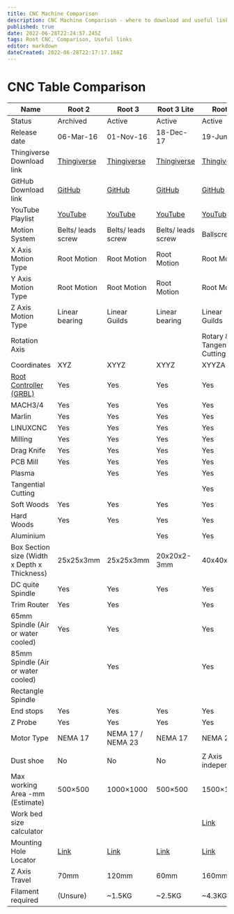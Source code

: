 ```yaml
---
title: CNC Machine Comparison
description: CNC Machine Comparison - where to download and useful links
published: true
date: 2022-06-28T22:24:57.245Z
tags: Root CNC, Comparison, Useful links
editor: markdown
dateCreated: 2022-06-28T22:17:17.168Z
---
```

# CNC Table Comparison
|                     Name                     |       Root 2       |       Root 3       |    Root 3 Lite     |           Root 4            |            Root 4 Lite            |
|----------------------------------------------|--------------------|--------------------|--------------------|-----------------------------|-----------------------------------|
| Status                                       | Archived           | Active             | Active             | Active                      | Active                            |
| Release date                                 | 06-Mar-16          | 01-Nov-16          | 18-Dec-17          | 19-Jun-20                   | 28-Apr-21                         |
| Thingiverse Download link                    | [Thingiverse](https://www.thingiverse.com/thing:1001437)        | [Thingiverse](https://www.thingiverse.com/thing:1750276)        | [Thingiverse](https://www.thingiverse.com/thing:2719388)        | [Thingiverse](https://www.thingiverse.com/thing:4592545)                 | Thingiverse                       |
| GitHub Download link                         | [GitHub](https://github.com/RootCNC/Root-2-CNC)             | [GitHub](https://github.com/RootCNC/Root-3-CNC)             | [GitHub](https://github.com/RootCNC/Root-3-Lite-CNC)             | [GitHub](https://github.com/RootCNC/Root-4-CNC)                      | [GitHub](https://github.com/RootCNC/Root_4_Lite)                            |
| YouTube Playlist                             | [YouTube](https://youtube.com/playlist?list=PL5hghy18PulU0-F_gzihovUwgWx6q6PMu)            | [YouTube](https://youtube.com/playlist?list=PL5hghy18PulWahNTYJ5U9uzd7b4gYzUDA)            | [YouTube](https://youtube.com/playlist?list=PL5hghy18PulWPo6cQd6N7WnEv9tpS6zwJ)            | [YouTube](https://youtube.com/playlist?list=PL5hghy18PulVg32wy-1MEhWfZ8jwUhdpq)                     | [YouTube](https://youtube.com/playlist?list=PL5hghy18PulX9MyN64B8OuvGNHgI-aDYn)                           |
| Motion System                                | Belts/ leads screw | Belts/ leads screw | Belts/ leads screw | Ballscrew                   | Ballscrew                         |
| X Axis Motion Type                           | Root Motion        | Root Motion        | Root Motion        | Root Motion                 | Root Motion                       |
| Y Axis Motion Type                           | Root Motion        | Root Motion        | Root Motion        | Root Motion                 | Root Motion                       |
| Z Axis Motion Type                           | Linear bearing     | Linear Guilds      | Linear bearing     | Linear Guilds               | Linear Guilds                     |
| Rotation Axis                                |                    |                    |                    | Rotary & Tangential Cutting | Rotary & Tangential Cutting       |
| Coordinates                                  | XYZ                | XYYZ               | XYYZ               | XYYZA                       | XYYZ                              |
| [Root Controller (GRBL)](https://github.com/RootCNC/Root-Controller-ISO)                       | Yes                | Yes                | Yes                | Yes                         | Yes                               |
| MACH3/4                                      | Yes                | Yes                | Yes                | Yes                         | Yes                               |
| Marlin                                       | Yes                | Yes                | Yes                | Yes                         | Yes                               |
| LINUXCNC                                     | Yes                | Yes                | Yes                | Yes                         | Yes                               |
| Milling                                      | Yes                | Yes                | Yes                | Yes                         | Yes                               |
| Drag Knife                                   | Yes                | Yes                | Yes                | Yes                         | Yes                               |
| PCB Mill                                     | Yes                | Yes                | Yes                | Yes                         | Yes                               |
| Plasma                                       |                    | Yes                | Yes                | Yes                         | Yes                               |
| Tangential Cutting                           |                    |                    |                    | Yes                         | Yes                               |
| Soft Woods                                   | Yes                | Yes                | Yes                | Yes                         | Yes                               |
| Hard Woods                                   | Yes                | Yes                | Yes                | Yes                         | Yes                               |
| Aluminium                                    |                    |                    | Yes                | Yes                         | Yes                               |
| Box Section size (Width x Depth x Thickness) | 25x25x3mm          | 25x25x3mm          | 20x20x2-3mm        | 40x40x4mm                   | 20x20x2-3mm                       |
| DC quite Spindle                             | Yes                | Yes                | Yes                | Yes                         |                                   |
| Trim Router                                  | Yes                | Yes                |                    | Yes                         |                                   |
| 65mm Spindle (Air or water cooled)           | Yes                | Yes                |                    | Yes                         | Yes                               |
| 85mm Spindle (Air or water cooled)           |                    | Yes                |                    | Yes                         |                                   |
| Rectangle Spindle                            |                    |                    |                    |                             |                                   |
| End stops                                    | Yes                | Yes                | Yes                | Yes                         | Yes                               |
| Z Probe                                      | Yes                | Yes                | Yes                | Yes                         | Yes                               |
| Motor Type                                   | NEMA 17            | NEMA 17 / NEMA 23  | NEMA 17            | NEMA 23                     | NEMA 17                           |
|                                              |                    |                    |                    |                             |                                   |
| Dust shoe                                    | No                 | No                 | No                 | Z Axis independent          | Z Axis dependent                  |
| Max working Area -mm (Estimate)              | 500×500            | 1000×1000          | 500×500            | 1500×1500                   | 500×500 (220×280 as per my build) |
| Work bed size calculator                     | 					|					 |					  | [Link](https://github.com/RootCNC/Root-4-CNC/blob/master/Working%20Area.xlsx)                        | [Link](https://github.com/RootCNC/Root_4_Lite/blob/main/Working%20Area.xlsx)                              |
| Mounting Hole Locator                        | [Link](https://rootcnc.com/baseboard-mounting-location/)               | [Link](https://rootcnc.com/baseboard-mounting-location/)| [Link](https://rootcnc.com/baseboard-mounting-location/)| [Link](https://rootcnc.com/baseboard-mounting-location/)| [Link](https://rootcnc.com/baseboard-mounting-location/)|
| Z Axis Travel                                | 70mm               | 120mm              | 60mm               | 160mm                       | 60mm                              |
| Filament required                            | (Unsure)           | ~1.5KG             | ~2.5KG             | ~4.3KG                      | 1.4KG                             |


